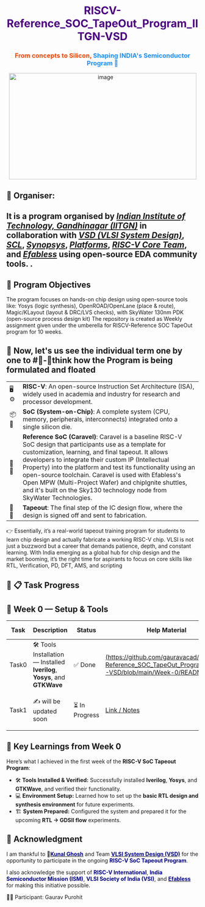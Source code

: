 <h1 align="center" style="color:#4B0082;">
RISCV-Reference_SOC_TapeOut_Program_IITGN-VSD
</h1>

<h3 align="center" style="color:#FF4500;">
From concepts to Silicon, <span style="color:#1E90FF;">Shaping INDIA's Semiconductor Program 🤞</span>
</h3>
<p align="center">
  <img width="491" height="279" alt="image" src="https://github.com/user-attachments/assets/8c1416df-2490-43b8-906b-666b3d9aad75" />
</p>

## 📌 Organiser:   
It is a program organised by *[Indian Institute of Technology, Gandhinagar (IITGN)](https://www.iitgn.ac.in/)* in collaboration with *[VSD (VLSI System Design)](https://vsdiat.vlsisystemdesign.com/)*, *[SCL](https://scl.gov.in/)*, *[Synopsys](https://www.synopsys.com/)*, *[Platforms](https://www.platforms.org/)*, *[RISC-V Core Team](https://riscv.org/)*, and *[Efabless](https://github.com/efabless)* using open-source EDA community tools.
.
---

## 📌 Program Objectives
The program focuses on hands-on chip design using open-source tools like: Yosys (logic synthesis), OpenROAD/OpenLane (place & route), Magic/KLayout (layout & DRC/LVS checks), with SkyWater 130nm PDK (open-source process design kit)
The repository is created as Weekly assignment given under the umberella for RISCV-Reference SOC TapeOut program for 10 weeks.

## 🧐 Now, let's us see the individual term one by one to #🧠-💭think how the Program is being formulated and floated
<p align="justify">

<table>
  <tr>
    <td>🖥️⚙️</td>
    <td><b>RISC-V</b>: An open-source Instruction Set Architecture (ISA), widely used in academia and industry for research and processor development.</td>
  </tr>
  <tr>
    <td>📦🔗</td>
    <td><b>SoC (System-on-Chip)</b>: A complete system (CPU, memory, peripherals, interconnects) integrated onto a single silicon die.</td>
  </tr>
  <tr>
    <td>🚀📐</td>
    <td><b>Reference SoC (Caravel)</b>: Caravel is a baseline RISC-V SoC design that participants use as a template for customization, learning, and final tapeout. It allows developers to integrate their custom IP (Intellectual Property) into the platform and test its functionality using an open-source toolchain. Caravel is used with Efabless's Open MPW (Multi-Project Wafer) and chipIgnite shuttles, and it's built on the Sky130 technology node from SkyWater Technologies.</td>
  </tr>
  <tr>
    <td>🔲🧩</td>
    <td><b>Tapeout</b>: The final step of the IC design flow, where the design is signed off and sent to fabrication.</td>
  </tr>
</table>

</p>
👉 Essentially, it’s a real-world tapeout training program for students to learn chip design and actually fabricate a working RISC-V chip. 
VLSI is not just a buzzword but a career that demands patience, depth, and constant learning. With India emerging as a global hub for chip design and the market booming, it’s the right time for aspirants to focus on core skills like RTL, Verification, PD, DFT, AMS, and scripting

## 📌 📋 Task Progress
## 📅 Week 0 — Setup & Tools


| Task    | Description | Status   | Help Material | Submission Date |
|---------|-------------|----------|---------------|-----------------|
| Task0   | 🛠️ Tools Installation — Installed **Iverilog**, **Yosys**, and **GTKWave** | ✅ Done | [(https://github.com/gauravacad/RISCV-Reference_SOC_TapeOut_Program_IITGN-VSD/blob/main/Week-0/README.md)]() |20th Sep. 2025|
| Task1   | <p>✍️ will be updated soon<p> | ⏳ In Progress | [Link / Notes]() | TBD


## 🌟 Key Learnings from Week 0

Here’s what I achieved in the first week of the **RISC-V SoC Tapeout Program**:

- 🛠️ **Tools Installed & Verified:** Successfully installed **Iverilog**, **Yosys**, and **GTKWave**, and verified their functionality.  
- 💻 **Environment Setup:** Learned how to set up the **basic RTL design and synthesis environment** for future experiments.  
- 🏗️ **System Prepared:** Configured the system and prepared it for the upcoming **RTL → GDSII flow** experiments.  
## 🙏 Acknowledgment
I am thankful to 🤞<a href="https://github.com/kunalg123" target="_blank"><span style="color:#00008B;"><b>Kunal Ghosh</b></span></a> and Team <a href="https://vsdiat.vlsisystemdesign.com/" target="_blank"><span style="color:#00008B;"><b>VLSI System Design (VSD)</b></span></a> for the opportunity to participate in the ongoing <span style="color:#00008B;"><b>RISC-V SoC Tapeout Program</b></span>.

I also acknowledge the support of <span style="color:#00008B;"><b>RISC-V International</b></span>, <span style="color:#00008B;"><b>India Semiconductor Mission (ISM)</b></span>, <span style="color:#00008B;"><b>VLSI Society of India (VSI)</b></span>, and <a href="https://github.com/efabless" target="_blank"><span style="color:#00008B;"><b>Efabless</b></span></a> for making this initiative possible.

👨‍💻 Participant: Gaurav Purohit 


